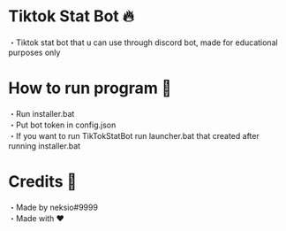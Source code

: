 # Tiktok Stat Bot 🔥
・Tiktok stat bot that u can use through discord bot, made for educational purposes only

# How to run program 🍱
・Run installer.bat<br>
・Put bot token in config.json<br>
・If you want to run TikTokStatBot run launcher.bat that created after running installer.bat<br>

# Credits 📝

・Made by neksio#9999<br>
・Made with ❤<br>

